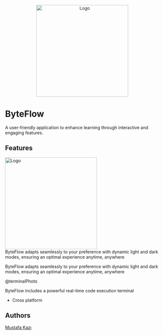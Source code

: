 
<p align="center">
  <img src="https://github.com/user-attachments/assets/216ae40d-04cb-4e56-b87e-52fd9fb9bc12" alt="Logo" width="300">
</p>


# ByteFlow

A user-friendly application to enhance learning through interactive and engaging features.  



## Features
<p>
  <img src="https://github.com/user-attachments/assets/a9f73f4c-fff2-4fe6-96e8-60dd3365e938" alt="Logo" width="300" style="display:inline-block; vertical-align:middle;">
  <span style="display:inline-block; vertical-align:middle;">ByteFlow adapts seamlessly to your preference with dynamic light and dark modes, ensuring an optimal experience anytime, anywhere
</span>
</p>




ByteFlow adapts seamlessly to your preference with dynamic light and dark modes, ensuring an optimal experience anytime, anywhere






@terminalPhoto

ByteFlow includes a powerful real-time code execution terminal


- Cross platform


## Authors
[Mustafa Kazı](https://www.linkedin.com/in/musoftware)

